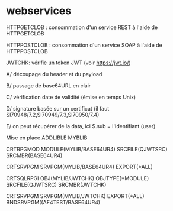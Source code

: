 # webservices
HTTPGETCLOB : consommation d'un service REST à l'aide de HTTPGETCLOB

HTTPPOSTCLOB : consommation d'un service SOAP à l'aide de HTTPPOSTCLOB

JWTCHK: vérifie un token JWT (voir https://jwt.io/)

  A/ découpage du header et du payload
  
  B/ passage de base64URL en clair
  
  C/ vérification date de validité (émise en temps Unix)
  
  D/ signature basée sur un certificat (il faut SI70948/7.2,SI70949/7.3,SI70950/7.4) 
  
  E/ on peut récupérer de la data,  ici $.sub = l'Identifiant (user)
  
  
Mise en place
 ADDLIBLE MYBLIB

 CRTRPGMOD MODULE(MYLIB/BASE64UR4) SRCFILE(QJWTSRC) SRCMBR(BASE64UR4)

 CRTSRVPGM SRVPGM(MYLIB/BASE64UR4) EXPORT(*ALL)

 CRTSQLRPGI OBJ(MYLIB/JWTCHK)  OBJTYPE(*MODULE)  SRCFILE(QJWTSRC) SRCMBR(JWTCHK)

 CRTSRVPGM SRVPGM(MYLIB/JWTCHK) EXPORT(*ALL) BNDSRVPGM((AF4TEST/BASE64UR4)        
